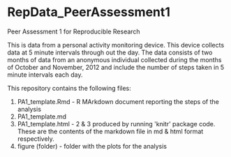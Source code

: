 # RepData_PeerAssessment1
Peer Assessment 1 for Reproducible Research

This is data from a personal activity monitoring device. This device collects data at 5 minute intervals through out the day. The data consists of two months of data from an anonymous individual collected during the months of October and November, 2012 and include the number of steps taken in 5 minute intervals each day.

This repository contains the following files:

1. PA1_template.Rmd - R MArkdown document reporting the steps of the analysis
2. PA1_template.md
3. PA1_template.html - 2 & 3 produced by running 'knitr' package code. These are the contents of the markdown file in md & html format respectively.
4. figure (folder) - folder with the plots for the analysis
